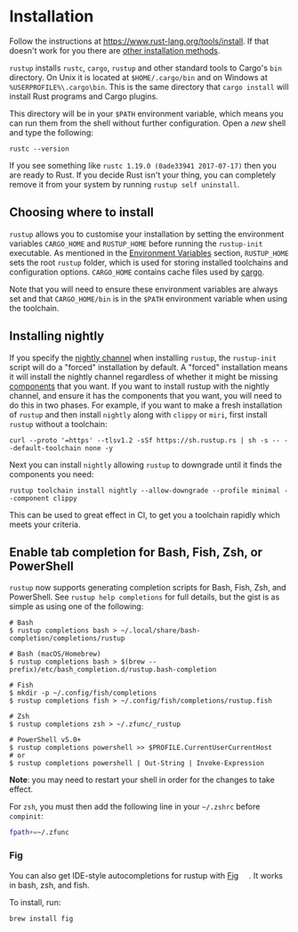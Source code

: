 # Installation

Follow the instructions at <https://www.rust-lang.org/tools/install>. If that
doesn't work for you there are [other installation methods].

`rustup` installs `rustc`, `cargo`, `rustup` and other standard tools to
Cargo's `bin` directory. On Unix it is located at `$HOME/.cargo/bin` and on
Windows at `%USERPROFILE%\.cargo\bin`. This is the same directory that `cargo
install` will install Rust programs and Cargo plugins.

This directory will be in your `$PATH` environment variable, which means you
can run them from the shell without further configuration. Open a *new* shell
and type the following:

```console
rustc --version
```

If you see something like `rustc 1.19.0 (0ade33941 2017-07-17)` then you are
ready to Rust. If you decide Rust isn't your thing, you can completely remove
it from your system by running `rustup self uninstall`.

[other installation methods]: other.md

## Choosing where to install

`rustup` allows you to customise your installation by setting the environment
variables `CARGO_HOME` and `RUSTUP_HOME` before running the `rustup-init`
executable. As mentioned in the [Environment Variables] section, `RUSTUP_HOME`
sets the root `rustup` folder, which is used for storing installed toolchains
and configuration options. `CARGO_HOME` contains cache files used by [cargo].

Note that you will need to ensure these environment variables are always set
and that `CARGO_HOME/bin` is in the `$PATH` environment variable when using
the toolchain.

[Environment Variables]: ../environment-variables.md
[cargo]: https://doc.rust-lang.org/cargo/

## Installing nightly

If you specify the [nightly channel] when installing `rustup`, the
`rustup-init` script will do a "forced" installation by default. A "forced"
installation means it will install the nightly channel regardless of whether
it might be missing [components] that you want. If you want to install rustup
with the nightly channel, and ensure it has the components that you want, you
will need to do this in two phases. For example, if you want to make a fresh
installation of `rustup` and then install `nightly` along with `clippy` or
`miri`, first install `rustup` without a toolchain:

```console
curl --proto '=https' --tlsv1.2 -sSf https://sh.rustup.rs | sh -s -- --default-toolchain none -y
```

Next you can install `nightly` allowing `rustup` to downgrade until it finds
the components you need:

```console
rustup toolchain install nightly --allow-downgrade --profile minimal --component clippy
```

This can be used to great effect in CI, to get you a toolchain rapidly which
meets your criteria.

[nightly channel]: ../concepts/channels.md
[components]: ../concepts/components.md

## Enable tab completion for Bash, Fish, Zsh, or PowerShell

`rustup` now supports generating completion scripts for Bash, Fish, Zsh, and
PowerShell. See `rustup help completions` for full details, but the gist is as
simple as using one of the following:

```console
# Bash
$ rustup completions bash > ~/.local/share/bash-completion/completions/rustup

# Bash (macOS/Homebrew)
$ rustup completions bash > $(brew --prefix)/etc/bash_completion.d/rustup.bash-completion

# Fish
$ mkdir -p ~/.config/fish/completions
$ rustup completions fish > ~/.config/fish/completions/rustup.fish

# Zsh
$ rustup completions zsh > ~/.zfunc/_rustup

# PowerShell v5.0+
$ rustup completions powershell >> $PROFILE.CurrentUserCurrentHost
# or
$ rustup completions powershell | Out-String | Invoke-Expression
```

**Note**: you may need to restart your shell in order for the changes to take
effect.

For `zsh`, you must then add the following line in your `~/.zshrc` before
`compinit`:

```zsh
fpath+=~/.zfunc
```

### Fig

You can also get IDE-style autocompletions for rustup with [Fig](https://fig.io/) <a href="https://fig.io/" target="_blank"><img src="https://fig.io/badges/Logo.svg" width="15" height="15"/></a>. It works in bash, zsh, and fish.

To install, run:

```shell
brew install fig
